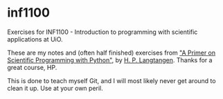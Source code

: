 inf1100
=======

Exercises for INF1100 - Introduction to programming with scientific applications at UiO.

These are my notes and (often half finished) exercises from ["A Primer on Scientific Programming with Python"](http://www.springer.com/mathematics/computational+science+%26+engineering/book/978-3-642-30292-3), by [H. P. Langtangen](https://github.com/hplgit). Thanks for a great course, HP.

This is done to teach myself Git, and I will most likely never get around to clean it up. Use at your own peril.
